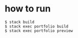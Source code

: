 
# how to run

```shell
$ stack build
$ stack exec portfolio build
$ stack exec portfolio preview
```
